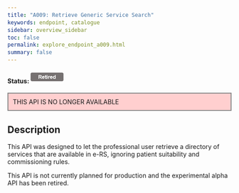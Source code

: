 ```yaml
---
title: "A009: Retrieve Generic Service Search"
keywords: endpoint, catalogue
sidebar: overview_sidebar
toc: false
permalink: explore_endpoint_a009.html
summary: false
---
```


#### Status: ![Retired](images/icons/api_retired.png)

<div style="border: 2px solid #888888; padding: 10px; background: #ffcfcf;">THIS API IS NO LONGER AVAILABLE</div>

## Description
This API was designed to let the professional user retrieve a directory of services that are available in e-RS, ignoring patient suitability and commissioning rules.  

This API is not currently planned for production and the experimental alpha API has been retired.
